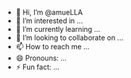 - 👋 Hi, I’m @amueLLA
- 👀 I’m interested in ...
- 🌱 I’m currently learning ...
- 💞️ I’m looking to collaborate on ...
- 📫 How to reach me ...
- 😄 Pronouns: ...
- ⚡ Fun fact: ...

<!---
amueLLA/amueLLA is a ✨ special ✨ repository because its `README.md` (this file) appears on your GitHub profile.
You can click the Preview link to take a look at your changes.
--->
